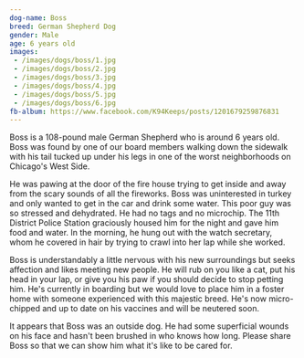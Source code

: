```yaml
---
dog-name: Boss
breed: German Shepherd Dog
gender: Male
age: 6 years old
images:
 - /images/dogs/boss/1.jpg
 - /images/dogs/boss/2.jpg
 - /images/dogs/boss/3.jpg
 - /images/dogs/boss/4.jpg
 - /images/dogs/boss/5.jpg
 - /images/dogs/boss/6.jpg
fb-album: https://www.facebook.com/K94Keeps/posts/1201679259876831
---
```

Boss is a 108-pound male German Shepherd who is around 6 years old. Boss was found by one of our board members walking down the sidewalk with his tail tucked up under his legs in one of the worst neighborhoods on Chicago's West Side.

He was pawing at the door of the fire house trying to get inside and away from the scary sounds of all the fireworks. Boss was uninterested in turkey and only wanted to get in the car and drink some water. This poor guy was so stressed and dehydrated. He had no tags and no microchip. The 11th District Police Station graciously housed him for the night and gave him food and water. In the morning, he hung out with the watch secretary, whom he covered in hair by trying to crawl into her lap while she worked.

Boss is understandably a little nervous with his new surroundings but seeks affection and likes meeting new people. He will rub on you like a cat, put his head in your lap, or give you his paw if you should decide to stop petting him. He's currently in boarding but we would love to place him in a foster home with someone experienced with this majestic breed. He's now micro-chipped and up to date on his vaccines and will be neutered soon.

It appears that Boss was an outside dog. He had some superficial wounds on his face and hasn't been brushed in who knows how long. Please share Boss so that we can show him what it's like to be cared for.
